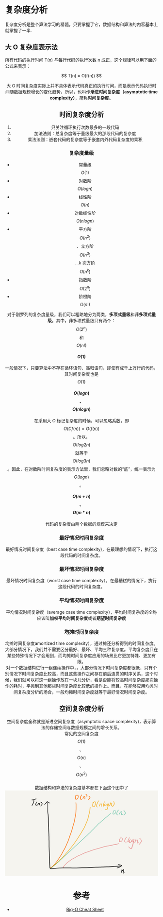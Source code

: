 # 复杂度分析
复杂度分析是整个算法学习的精髓，只要掌握了它，数据结构和算法的内容基本上就掌握了一半.  

## 大 O 复杂度表示法
所有代码的执行时间 T(n) 与每行代码的执行次数 n 成正，这个规律可以用下面的公式来表示： 
<div align='center'> 
$$
T(n) = O(f(n))
$$  


大 O 时间复杂度实际上并不具体表示代码真正的执行时间，而是表示代码执行时间随数据规模增长的变化趋势，所以，也叫作**渐进时间复杂度（asymptotic time complexity）**，简称**时间复杂度**。

## 时间复杂度分析
1. 只关注循环执行次数最多的一段代码
2. 加法法则：总复杂度等于量级最大的那段代码的复杂度
3. 乘法法则：嵌套代码的复杂度等于嵌套内外代码复杂度的乘积

### 复杂度量级
* 常量级 $$ O(1)$$ 
* 对数阶 $$ O(logn)$$ 
* 线性阶 $$ O(n)$$ 
* 对数线性阶 $$ O(nlogn)$$ 
* 平方阶 $$ O(n^{2})$$、立方阶$$O(n^{3})$$...k 次方阶$$O(n^{k})$$
* 指数阶$$O(2^{n})$$
* 阶橙阶$$O(n!)$$

对于刚罗列的复杂度量级，我们可以粗略地分为两类，**多项式量级**和**非多项式量级**。其中，非多项式量级只有两个：$$O(2^{n})$$ 和 $$O(n!)$$
#### $$ O(1)$$ 
一般情况下，只要算法中不存在循环语句、递归语句，即使有成千上万行的代码，其时间复杂度也是$$ O(1)$$ 
#### $$O(logn)$$、$$O(nlogn)$$
在采用大 O 标记复杂度的时候，可以忽略系数，即 $$O(Cf(n)) = O(f(n))$$。所以，$$O(log2n)$$ 就等于 $$O(log3n)$$。因此，在对数阶时间复杂度的表示方法里，我们忽略对数的“底”，统一表示为 $$O(logn)$$。
#### $$O(m+n)$$、$$O(m*n)$$
代码的复杂度由两个数据的规模来决定

### 最好情况时间复杂度
最好情况时间复杂度（best case time complexity)，在最理想的情况下，执行这段代码的时间复杂度。
### 最坏情况时间复杂度
最坏情况时间复杂度（worst case time complexity），在最糟糕的情况下，执行这段代码的时间复杂度。
### 平均情况时间复杂度
平均情况时间复杂度（average case time complexity），平均时间复杂度的全称应该叫**加权平均时间复杂度**或者**期望时间复杂度**
### 均摊时间复杂度
均摊时间复杂度amortized time complexity），通过摊还分析得到的时间复杂度。   
大部分情况下，我们并不需要区分最好、最坏、平均三种复杂度。平均复杂度只在某些特殊情况下才会用到，而均摊时间复杂度应用的场景比它更加特殊、更加有限。  
对一个数据结构进行一组连续操作中，，大部分情况下时间复杂度都很低，只有个别情况下时间复杂度比较高，而且这些操作之间存在前后连贯的时序关系，这个时候，我们就可以将这一组操作放在一块儿分析，看是否能将较高时间复杂度那次操作的耗时，平摊到其他那些时间复杂度比较低的操作上。而且，在能够应用均摊时间复杂度分析的场合，一般均摊时间复杂度就等于最好情况时间复杂度。

## 空间复杂度分析
空间复杂度全称就是渐进空间复杂度（asymptotic space complexity)，表示算法的存储空间与数据规模之间的增长关系。  
常见的空间复杂度 $$ O(1)$$、$$ O(n)$$、$$ O(n^{2})$$     
数据结构和算法的复杂度基本都在下面这个图中了
![](../../images/Tn.jpg)

# 参考
* [Big-O Cheat Sheet](https://www.bigocheatsheet.com/)